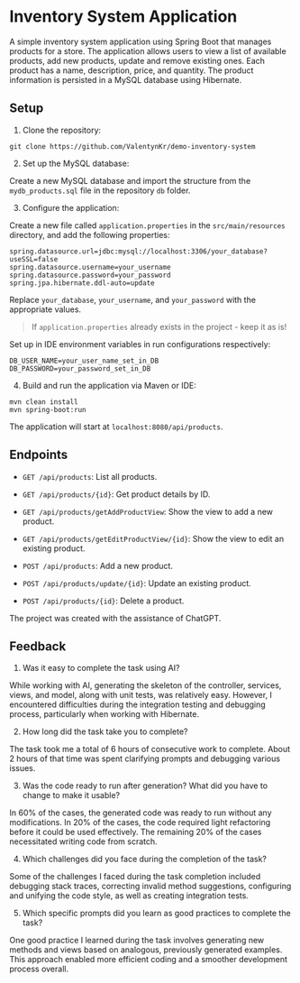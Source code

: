 # Inventory System Application

A simple inventory system application using Spring Boot that manages 
products for a store. The application allows users to view a list of 
available products, add new products, update and remove existing ones. 
Each product has a name, description, price, and quantity. The product 
information is persisted in a MySQL database using Hibernate.

## Setup

1. Clone the repository:

```
git clone https://github.com/ValentynKr/demo-inventory-system
```

2. Set up the MySQL database:

Create a new MySQL database and import the structure from the `mydb_products.sql` 
file in the repository `db` folder.

3. Configure the application:

Create a new file called `application.properties` in the `src/main/resources` directory, 
and add the following properties:

```
spring.datasource.url=jdbc:mysql://localhost:3306/your_database?useSSL=false
spring.datasource.username=your_username
spring.datasource.password=your_password
spring.jpa.hibernate.ddl-auto=update
```

Replace `your_database`, `your_username`, and `your_password` with the appropriate values.

>If `application.properties` already exists in the project - keep it as is!

Set up in IDE environment variables in run configurations respectively:

```
DB_USER_NAME=your_user_name_set_in_DB
DB_PASSWORD=your_password_set_in_DB
```

4. Build and run the application via Maven or IDE:

```
mvn clean install
mvn spring-boot:run
```

The application will start at `localhost:8080/api/products`.

## Endpoints

- `GET /api/products`: List all products.

- `GET /api/products/{id}`: Get product details by ID.

- `GET /api/products/getAddProductView`: Show the view to add a new product.

- `GET /api/products/getEditProductView/{id}`: Show the view to edit an existing product.

- `POST /api/products`: Add a new product.

- `POST /api/products/update/{id}`: Update an existing product.

- `POST /api/products/{id}`: Delete a product.

The project was created with the assistance of ChatGPT.

## Feedback

1. Was it easy to complete the task using AI? 

While working with AI, generating the skeleton of the controller, services, views, and model, along with unit tests, was relatively easy. However, I encountered difficulties during the integration testing and debugging process, particularly when working with Hibernate.

2. How long did the task take you to complete?

The task took me a total of 6 hours of consecutive work to complete. About 2 hours of that time was spent clarifying prompts and debugging various issues.

3. Was the code ready to run after generation? What did you have to change to make it usable?

In 60% of the cases, the generated code was ready to run without any modifications. In 20% of the cases, the code required light refactoring before it could be used effectively. The remaining 20% of the cases necessitated writing code from scratch.

4. Which challenges did you face during the completion of the task?

Some of the challenges I faced during the task completion included debugging stack traces, correcting invalid method suggestions, configuring and unifying the code style, as well as creating integration tests.

5. Which specific prompts did you learn as good practices to complete the task?

One good practice I learned during the task involves generating new methods and views based on analogous, previously generated examples. This approach enabled more efficient coding and a smoother development process overall.